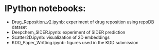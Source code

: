 # IPython notebooks:
* Drug_Reposition_v2.ipynb: experiment of drug reposition using repoDB dataset
* Deepchem_SIDER.ipynb: experiment of SIDER prediction
* Scatter2D.ipynb: visualization of 2D embeddings
* KDD_Paper_Writting.ipynb: figures used in the KDD submission
